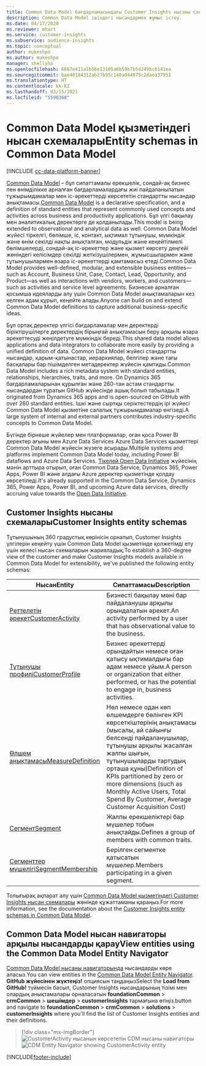 ```yaml
---
title: Common Data Model бағдарламасындағы Customer Insights нысаны схемалары
description: Common Data Model ішіндегі нысандармен жұмыс істеу.
ms.date: 04/17/2020
ms.reviewer: mhart
ms.service: customer-insights
ms.subservice: audience-insights
ms.topic: conceptual
author: mukeshpo
ms.author: mukeshpo
manager: shellyha
ms.openlocfilehash: 6667e411a1b56e13105a6b59b7b5d249bc8141ea
ms.sourcegitcommit: bae40184312ab27b95c140a044875c2daea37951
ms.translationtype: HT
ms.contentlocale: kk-KZ
ms.lasthandoff: 03/15/2021
ms.locfileid: "5596368"
---
```

# <a name="entity-schemas-in-common-data-model"></a><span data-ttu-id="fefd1-103">Common Data Model қызметіндегі нысан схемалары</span><span class="sxs-lookup"><span data-stu-id="fefd1-103">Entity schemas in Common Data Model</span></span>

[!INCLUDE [cc-data-platform-banner](../includes/cc-data-platform-banner.md)]

<span data-ttu-id="fefd1-104">[Common Data Model](/common-data-model/) – бұл сипаттамалы ерекшелік, сондай-ақ бизнес пен өнімділікке арналған бағдарламалардағы жиі пайдаланылатын тұжырымдамалар мен іс-әрекеттерді көрсететін стандартты нысандар анықтамасы.</span><span class="sxs-lookup"><span data-stu-id="fefd1-104">[Common Data Model](/common-data-model/) is a declarative specification, and a definition of standard entities that represent commonly used concepts and activities across business and productivity applications.</span></span> <span data-ttu-id="fefd1-105">Бұл үлгі бақылау мен аналитикалық деректерге де қолданылады.</span><span class="sxs-lookup"><span data-stu-id="fefd1-105">This model is being extended to observational and analytical data as well.</span></span> <span data-ttu-id="fefd1-106">Common Data Model жүйесі тіркелгі, бөлімше, іс, контакт, ықтимал тұтынушы, мүмкіндік және өнім секілді нақты анықталған, модульдік және кеңейтілмелі бөлімшелерді, сондай-ақ іс-әрекеттер және қызмет көрсету деңгейі жөніндегі келісімдер секілді жеткізушілермен, жұмысшылармен және тұтынушылармен өзара іс-әрекеттерді қамтамасыз етеді.</span><span class="sxs-lookup"><span data-stu-id="fefd1-106">Common Data Model provides well-defined, modular, and extensible business entities—such as Account, Business Unit, Case, Contact, Lead, Opportunity, and Product—as well as interactions with vendors, workers, and customers—such as activities and service level agreements.</span></span> <span data-ttu-id="fefd1-107">Бизнеске арналған қосымша идеяларды алу үшін Common Data Model анықтамаларын кез келген адам құрып, кеңейте алады.</span><span class="sxs-lookup"><span data-stu-id="fefd1-107">Anyone can build on and extend Common Data Model definitions to capture additional business-specific ideas.</span></span>

<span data-ttu-id="fefd1-108">Бұл ортақ деректер үлгісі бағдарламалар мен деректерді біріктірушілерге деректердің бірыңғай анықтамасын беру арқылы өзара әрекеттесуді жеңілдетуге мүмкіндік береді.</span><span class="sxs-lookup"><span data-stu-id="fefd1-108">This shared data model allows applications and data integrators to collaborate more easily by providing a unified definition of data.</span></span> <span data-ttu-id="fefd1-109">Common Data Model жүйесі стандартты нысандар, қарым-қатынастар, иерархиялар, белгілер және тағы басқалары бар пішімделген метадеректер жүйесін қамтиды.</span><span class="sxs-lookup"><span data-stu-id="fefd1-109">Common Data Model includes a rich metadata system with standard entities, relationships, hierarchies, traits, and more.</span></span> <span data-ttu-id="fefd1-110">Ол Dynamics 365 бағдарламаларынан құрылған және 260-тан астам стандартты нысандардан тұратын GitHub жүйесінде ашық болып табылады.</span><span class="sxs-lookup"><span data-stu-id="fefd1-110">It originated from Dynamics 365 apps and is open-sourced on GitHub with over 260 standard entities.</span></span> <span data-ttu-id="fefd1-111">Ішкі және сыртқы серіктестердің ірі жүйесі Common Data Model қызметіне салалық тұжырымдамалар енгізеді.</span><span class="sxs-lookup"><span data-stu-id="fefd1-111">A large system of internal and external partners contributes industry-specific concepts to Common Data Model.</span></span>

<span data-ttu-id="fefd1-112">Бүгінде бірнеше жүйелер мен платформалар, оған қоса Power BI деректер ағыны мен Azure Data Services Azure Data Services қызметтері Common Data Model жүйесін жүзеге асырады.</span><span class="sxs-lookup"><span data-stu-id="fefd1-112">Multiple systems and platforms implement Common Data Model today, including Power BI dataflows and Azure Data Services.</span></span> <span data-ttu-id="fefd1-113">[Тікелей Open Data Initiative](https://www.microsoft.com/open-data-initiative) жүйесінің мәнін арттыра отырып, оған Common Data Service, Dynamics 365, Power Apps, Power BI және алдағы Azure деректер қызметінде қолдау көрсетіледі.</span><span class="sxs-lookup"><span data-stu-id="fefd1-113">It's already supported in the Common Data Service, Dynamics 365, Power Apps, Power BI, and upcoming Azure data services, directly accruing value towards the [Open Data Initiative](https://www.microsoft.com/open-data-initiative).</span></span>

## <a name="customer-insights-entity-schemas"></a><span data-ttu-id="fefd1-114">Customer Insights нысаны схемалары</span><span class="sxs-lookup"><span data-stu-id="fefd1-114">Customer Insights entity schemas</span></span>

<span data-ttu-id="fefd1-115">Тұтынушының 360 градустық көрінісін орнатып, Customer Insights үлгілерін кеңейту үшін Common Data Model қызметінде қолжетімді ету үшін келесі нысан схемаларын жарияладық:</span><span class="sxs-lookup"><span data-stu-id="fefd1-115">To establish a 360-degree view of the customer and make Customer Insights models available in Common Data Model for extensibility, we've published the following entity schemas:</span></span>

| <span data-ttu-id="fefd1-116">Нысан</span><span class="sxs-lookup"><span data-stu-id="fefd1-116">Entity</span></span> | <span data-ttu-id="fefd1-117">Сипаттамасы</span><span class="sxs-lookup"><span data-stu-id="fefd1-117">Description</span></span> |
|---------|---------|
|[<span data-ttu-id="fefd1-118">Реттелетін әрекет</span><span class="sxs-lookup"><span data-stu-id="fefd1-118">CustomerActivity</span></span>](/common-data-model/schema/core/applicationcommon/foundationcommon/crmcommon/solutions/customerinsights/customeractivity) | <span data-ttu-id="fefd1-119">Бизнесті бақылау мәні бар пайдаланушы арқылы орындалатын әрекет.</span><span class="sxs-lookup"><span data-stu-id="fefd1-119">An activity performed by a user that has observational value to the business.</span></span> |
|[<span data-ttu-id="fefd1-120">Тұтынушы профилі</span><span class="sxs-lookup"><span data-stu-id="fefd1-120">CustomerProfile</span></span>](/common-data-model/schema/core/applicationcommon/foundationcommon/crmcommon/solutions/customerinsights/customerprofile) | <span data-ttu-id="fefd1-121">Бизнес әрекеттерді орындайтын немесе оған қатысу ықтималдығы бар адам немесе ұйым.</span><span class="sxs-lookup"><span data-stu-id="fefd1-121">A person or organization that either performed, or has the potential to engage in, business activities.</span></span> |
|[<span data-ttu-id="fefd1-122">Өлшем анықтамасы</span><span class="sxs-lookup"><span data-stu-id="fefd1-122">MeasureDefinition</span></span>](/common-data-model/schema/core/applicationcommon/foundationcommon/crmcommon/solutions/customerinsights/measuredefinition) | <span data-ttu-id="fefd1-123">Нөл немесе одан көп өлшемдерге бөлінген KPI көрсеткіштерінің анықтамасы (мысалы, ай сайынғы белсенді пайдаланушылар, тұтынушы арқылы жасалған жалпы шығын, тұтынушыларды тартудың орташа құны)</span><span class="sxs-lookup"><span data-stu-id="fefd1-123">Definition of KPIs partitioned by zero or more dimensions (such as Monthly Active Users, Total Spend By Customer, Average Customer Acquisition Cost)</span></span> |
|[<span data-ttu-id="fefd1-124">Сегмент</span><span class="sxs-lookup"><span data-stu-id="fefd1-124">Segment</span></span>](/common-data-model/schema/core/applicationcommon/foundationcommon/crmcommon/solutions/customerinsights/segment) | <span data-ttu-id="fefd1-125">Жалпы ерекшеліктері бар мүшелер тобын анықтайды.</span><span class="sxs-lookup"><span data-stu-id="fefd1-125">Defines a group of members with common traits.</span></span> |
|[<span data-ttu-id="fefd1-126">Сегменттер мүшелігі</span><span class="sxs-lookup"><span data-stu-id="fefd1-126">SegmentMembership</span></span>](/common-data-model/schema/core/applicationcommon/foundationcommon/crmcommon/solutions/customerinsights/segmentmembership) | <span data-ttu-id="fefd1-127">Берілген сегментке қатысатын мүшелер.</span><span class="sxs-lookup"><span data-stu-id="fefd1-127">Members participating in a given segment.</span></span> |

<span data-ttu-id="fefd1-128">Толығырақ ақпарат алу үшін [Common Data Model қызметіндегі Customer Insights нысан схемалары](/common-data-model/schema/core/applicationcommon/foundationcommon/crmcommon/solutions/customerinsights/overview) жөнінде құжаттаманы қараңыз.</span><span class="sxs-lookup"><span data-stu-id="fefd1-128">For more information, see the documentation about the [Customer Insights entity schemas in Common Data Model](/common-data-model/schema/core/applicationcommon/foundationcommon/crmcommon/solutions/customerinsights/overview).</span></span>

## <a name="view-entities-using-the-common-data-model-entity-navigator"></a><span data-ttu-id="fefd1-129">Common Data Model нысан навигаторы арқылы нысандарды қарау</span><span class="sxs-lookup"><span data-stu-id="fefd1-129">View entities using the Common Data Model Entity Navigator</span></span>

<span data-ttu-id="fefd1-130">[Common Data Model нысаны навигаторында](https://microsoft.github.io/CDM/) нысандарды көре аласыз.</span><span class="sxs-lookup"><span data-stu-id="fefd1-130">You can view entities in the [Common Data Model Entity Navigator](https://microsoft.github.io/CDM/).</span></span> <span data-ttu-id="fefd1-131">**GitHub жүйесінен жүктеңіз!** опциясын таңдаңыз</span><span class="sxs-lookup"><span data-stu-id="fefd1-131">Select the **Load from GitHub!**</span></span> <span data-ttu-id="fefd1-132">түймесін басып, Customer Insights нысандарының тізімі мен олардың анықтамалары орналасатын **foundationCommon** > **crmCommon** > **шешімдер** > **customerInsights** тармағына өтіңіз.</span><span class="sxs-lookup"><span data-stu-id="fefd1-132">button and navigate to **foundationCommon** > **crmCommon** > **solutions** > **customerInsights** where you'll find the list of Customer Insights entities and their definitions.</span></span>
> [!div class="mx-imgBorder"]
> <span data-ttu-id="fefd1-133">![CustomerActivity нысанын көрсететін CDM нысаны навигаторы](media/CDM-entity-navigator.png "CustomerActivity нысанын көрсететін CDM нысаны навигаторы")</span><span class="sxs-lookup"><span data-stu-id="fefd1-133">![CDM Entity Navigator showing CustomerActivity entity](media/CDM-entity-navigator.png "CDM Entity Navigator showing CustomerActivity entity")</span></span>


[!INCLUDE[footer-include](../includes/footer-banner.md)]